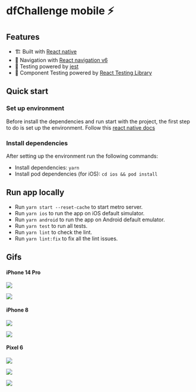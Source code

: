 # dfChallenge mobile ⚡️

## Features

- 🏗 Built with [React native](https://reactnative.dev/)
- 🧩 Navigation with [React navigation v6](https://reactnavigation.org/docs/getting-started/)
- 🚨 Testing powered by [jest](https://jestjs.io/docs/getting-started)
- 🐙 Component Testing powered by [React Testing Library](https://testing-library.com)

## Quick start

### Set up environment

Before install the dependencies and run start with the project, the first step to do is set up the environment. Follow this [react native docs](https://reactnative.dev/docs/environment-setup)

### Install dependencies

After setting up the environment run the following commands:

- Install dependencies: `yarn`
- Install pod dependencies (for iOS): `cd ios && pod install`

## Run app locally

- Run `yarn start --reset-cache` to start metro server.
- Run `yarn ios` to run the app on iOS default simulator.
- Run `yarn android` to run the app on Android default emulator.
- Run `yarn test` to run all tests.
- Run `yarn lint` to check the lint.
- Run `yarn lint:fix` to fix all the lint issues.

## Gifs

#### iPhone 14 Pro

![](https://github.com/rfahernandez/dfChallenge/blob/main/gifs/iPhone_14_Pro-1.gif)

![](https://github.com/rfahernandez/dfChallenge/blob/main/gifs/iPhone_14_Pro-2.gif)

#### iPhone 8

![](https://github.com/rfahernandez/dfChallenge/blob/main/gifs/iPhone_8-1.gif)

![](https://github.com/rfahernandez/dfChallenge/blob/main/gifs/iPhone_8-2.gif)

#### Pixel 6

![](https://github.com/rfahernandez/dfChallenge/blob/main/gifs/Pixel_6-1.gif)

![](https://github.com/rfahernandez/dfChallenge/blob/main/gifs/Pixel_6-2.gif)

![](https://github.com/rfahernandez/dfChallenge/blob/main/gifs/Pixel_6-3.gif)
